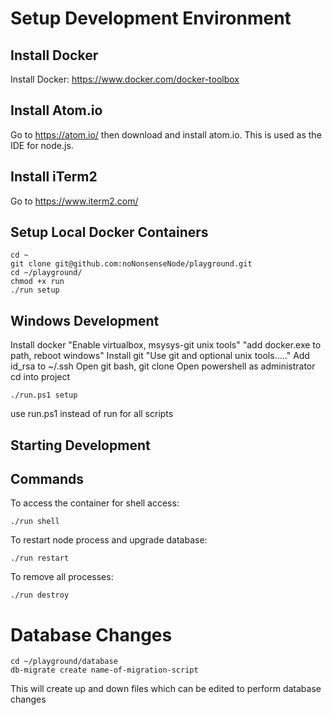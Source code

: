 # Setup Development Environment

## Install Docker

Install Docker: https://www.docker.com/docker-toolbox

## Install Atom.io
Go to https://atom.io/ then download and install atom.io. This is used as the IDE for node.js.

## Install iTerm2
Go to https://www.iterm2.com/

## Setup Local Docker Containers
```
cd ~
git clone git@github.com:noNonsenseNode/playground.git
cd ~/playground/
chmod +x run
./run setup
```

## Windows Development
Install docker "Enable virtualbox, msysys-git unix tools"  "add docker.exe to path, reboot windows"
Install git "Use git and optional unix tools….."
Add id_rsa to ~/.ssh
Open git bash, git clone
Open powershell as administrator
cd into project
```
./run.ps1 setup
```
use run.ps1 instead of run for all scripts

## Starting Development

## Commands

To access the container for shell access:
```
./run shell
```

To restart node process and upgrade database:
```
./run restart
```

To remove all processes:
```
./run destroy
```

# Database Changes

```
cd ~/playground/database
db-migrate create name-of-migration-script
```
This will create up and down files which can be edited to perform database changes
